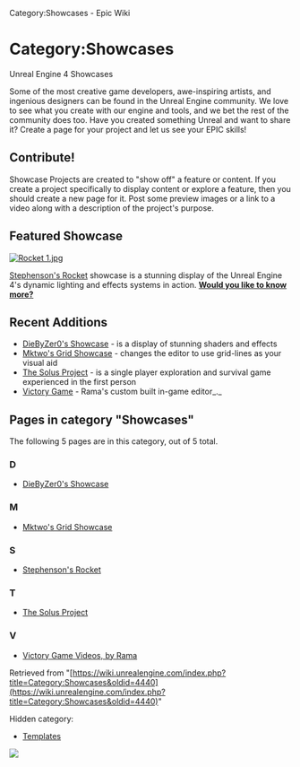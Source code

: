 Category:Showcases - Epic Wiki                    

Category:Showcases
==================

  

Unreal Engine 4 Showcases

Some of the most creative game developers, awe-inspiring artists, and ingenious designers can be found in the Unreal Engine community. We love to see what you create with our engine and tools, and we bet the rest of the community does too. Have you created something Unreal and want to share it? Create a page for your project and let us see your EPIC skills!

Contribute!
-----------

Showcase Projects are created to "show off" a feature or content. If you create a project specifically to display content or explore a feature, then you should create a new page for it. Post some preview images or a link to a video along with a description of the project's purpose.

Featured Showcase
-----------------

[![Rocket 1.jpg](https://d3ar1piqh1oeli.cloudfront.net/c/c3/Rocket_1.jpg/180px-Rocket_1.jpg)](/File:Rocket_1.jpg)

[Stephenson's Rocket](/Stephenson%27s_Rocket "Stephenson's Rocket") showcase is a stunning display of the Unreal Engine 4's dynamic lighting and effects systems in action. **[Would you like to know more?](/Stephenson%27s_Rocket "Stephenson's Rocket")**

Recent Additions
----------------

*   [DieByZer0's Showcase](/DieByZer0%27s_Showcase "DieByZer0's Showcase") - is a display of stunning shaders and effects
*   [Mktwo's Grid Showcase](/Mktwo%27s_Grid_Showcase "Mktwo's Grid Showcase") - changes the editor to use grid-lines as your visual aid
*   [The Solus Project](/The_Solus_Project "The Solus Project") - is a single player exploration and survival game experienced in the first person
*   [Victory Game](/Victory_Game "Victory Game") - Rama's custom built in-game editor_._

Pages in category "Showcases"
-----------------------------

The following 5 pages are in this category, out of 5 total.

### D

*   [DieByZer0's Showcase](/DieByZer0%27s_Showcase "DieByZer0's Showcase")

### M

*   [Mktwo's Grid Showcase](/Mktwo%27s_Grid_Showcase "Mktwo's Grid Showcase")

### S

*   [Stephenson's Rocket](/Stephenson%27s_Rocket "Stephenson's Rocket")

### T

*   [The Solus Project](/The_Solus_Project "The Solus Project")

### V

*   [Victory Game Videos, by Rama](/Victory_Game_Videos,_by_Rama "Victory Game Videos, by Rama")

Retrieved from "[https://wiki.unrealengine.com/index.php?title=Category:Showcases&oldid=4440](https://wiki.unrealengine.com/index.php?title=Category:Showcases&oldid=4440)"

Hidden category:

*   [Templates](/Category:Templates "Category:Templates")

  ![](https://tracking.unrealengine.com/track.png)